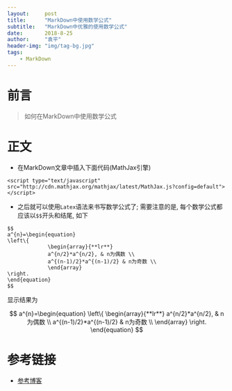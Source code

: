 ```yaml
---
layout:     post
title:      "MarkDown中使用数学公式"
subtitle:   "MarkDown中优雅的使用数学公式"
date:       2018-8-25 
author:     "袁平"
header-img: "img/tag-bg.jpg"
tags:
    - MarkDown
---
```


<script type="text/javascript" src="http://cdn.mathjax.org/mathjax/latest/MathJax.js?config=default"></script>
# 前言
> 如何在MarkDown中使用数学公式

# 正文

* 在MarkDown文章中插入下面代码(MathJax引擎)

```
<script type="text/javascript" src="http://cdn.mathjax.org/mathjax/latest/MathJax.js?config=default"></script>
```

* 之后就可以使用`Latex`语法来书写数学公式了; 需要注意的是, 每个数学公式都应该以``$$``开头和结尾, 如下

```
$$
a^{n}=\begin{equation}
\left\{
             \begin{array}{**lr**}
             a^{n/2}*a^{n/2}, & n为偶数 \\
             a^{(n-1)/2}*a^{(n-1)/2} & n为奇数 \\
             \end{array}
\right.
\end{equation}
$$
```
显示结果为

$$
a^{n}=\begin{equation}
\left\{
             \begin{array}{**lr**}
             a^{n/2}*a^{n/2}, & n为偶数 \\
             a^{(n-1)/2}*a^{(n-1)/2} & n为奇数 \\
             \end{array}
\right.
\end{equation}
$$

# 参考链接
* [参考博客](https://blog.csdn.net/xiahouzuoxin/article/details/26478179)
